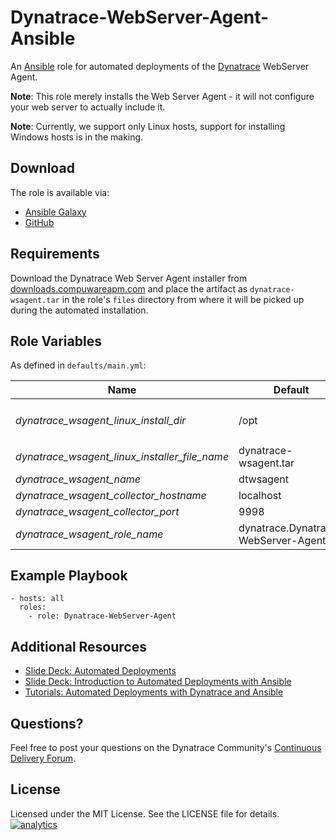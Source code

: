 # Dynatrace-WebServer-Agent-Ansible

An [Ansible](http://www.ansible.com) role for automated deployments of the [Dynatrace](http://bit.ly/dttrial) WebServer Agent.

**Note**: This role merely installs the Web Server Agent - it will not configure your web server to actually include it.

**Note**: Currently, we support only Linux hosts, support for installing Windows hosts is in the making.

## Download

The role is available via:

- [Ansible Galaxy](https://galaxy.ansible.com/list#/roles/2625)
- [GitHub](https://github.com/Dynatrace/Dynatrace-WebServer-Agent-Ansible)

## Requirements

Download the Dynatrace Web Server Agent installer from [downloads.compuwareapm.com](http://downloads.compuwareapm.com) and place the artifact as ```dynatrace-wsagent.tar``` in the role's ```files``` directory from where it will be picked up during the automated installation.

## Role Variables

As defined in ```defaults/main.yml```:

| Name                                          | Default                             | Description |
|-----------------------------------------------|-------------------------------------|-------------|
| *dynatrace_wsagent_linux_install_dir*         | /opt                                | The Dynatrace Web Server Agent will be installed into the directory *$dynatrace_wsagent_linux_install_dir*/dynatrace-*$major*-*$minor*-*$rev*, where *$major*, *$minor* and *$rev* are given by the installer. A symbolic link to the actual installation directory will be created in *$dynatrace_wsagent_linux_install_dir*/dynatrace. |
| *dynatrace_wsagent_linux_installer_file_name* | dynatrace-wsagent.tar               | The file name of the Dynatrace Web Server Agent installer in the role's ```files``` directory. |
| *dynatrace_wsagent_name*                      | dtwsagent                           | The name the Web Server Agent as it appears in Dynatrace. |
| *dynatrace_wsagent_collector_hostname*        | localhost                           | The location of the Collector the Web Server Agent shall connect to. |
| *dynatrace_wsagent_collector_port*            | 9998                                | The port on the Collector the Web Server Agent shall connect to. |
| *dynatrace_wsagent_role_name*                 | dynatrace.Dynatrace-WebServer-Agent | The actual name of this role in an [Ansible Playbook's](http://docs.ansible.com/playbooks.html) ```roles``` directory. |

## Example Playbook

	- hosts: all
	  roles:
	    - role: Dynatrace-WebServer-Agent

## Additional Resources

- [Slide Deck: Automated Deployments](http://slideshare.net/MartinEtmajer/automated-deployments-slide-share)
- [Slide Deck: Introduction to Automated Deployments with Ansible](http://www.slideshare.net/MartinEtmajer/introduction-to-automated-deployments-with-ansible)
- [Tutorials: Automated Deployments with Dynatrace and Ansible](https://community.compuwareapm.com/community/display/COE/Tutorials+on+Automated+Deployments#TutorialsonAutomatedDeployments-ansible)

## Questions?

Feel free to post your questions on the Dynatrace Community's [Continuous Delivery Forum](https://community.dynatrace.com/community/pages/viewpage.action?pageId=46628921).

## License

Licensed under the MIT License. See the LICENSE file for details.
[![analytics](https://www.google-analytics.com/collect?v=1&t=pageview&_s=1&dl=https%3A%2F%2Fgithub.com%2FdynaTrace&dp=%2FDynatrace-WebServer-Agent-Ansible&dt=Dynatrace-WebServer-Agent-Ansible&_u=Dynatrace~&cid=github.com%2FdynaTrace&tid=UA-54510554-5&aip=1)]()